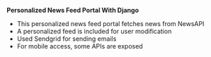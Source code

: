 **Personalized News Feed Portal With Django**

- This personalized news feed portal fetches news from NewsAPI 
- A personalized feed is included for user modification 
- Used Sendgrid for sending emails 
- For mobile access, some APIs are exposed
